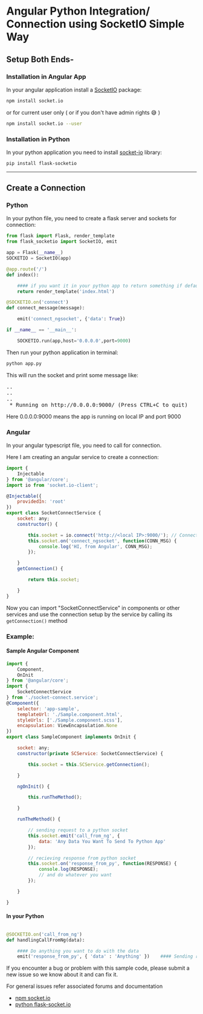 # Angular Python Integration/ Connection using SocketIO Simple Way

<h2>Setup Both Ends-</h2>
<h3>Installation in Angular App</h3>
<p>In your angular application install a <a href="https://www.npmjs.com/package/socket.io" target="_blank">SocketIO</a> package:</p>

```bash
npm install socket.io
```

<p>or for current user only ( or if you don't have admin rights 😅 )</p>

```bash
npm install socket.io --user
```

<h3>Installation in Python</h3>
<p>In your python application you need to install <a href=https://pypi.org/project/Flask-SocketIO/" target="_blank">socket-io</a> library:</p>

```bash
pip install flask-socketio
```

<hr/>
<h2>Create a Connection</h2>
<h3>Python</h3>
<p>In your python file, you need to create a flask server and sockets for connection:</p>

``` py
from flask import Flask, render_template
from flask_socketio import SocketIO, emit

app = Flask(__name__)
SOCKETIO = SocketIO(app)

@app.route('/')
def index():

    #### if you want it in your python app to return something if default route is called
    return render_template('index.html')

@SOCKETIO.on('connect')
def connect_message(message):

    emit('connect_ngsocket', {'data': True})

if __name__ == '__main__':

    SOCKETIO.run(app,host='0.0.0.0',port=9000)

```

<p>Then run your python application in terminal:</p>

```bash
python app.py
```

This will run the socket and print some message like:

<pre>
..
..
..
 * Running on http://0.0.0.0:9000/ (Press CTRL+C to quit) 
</pre>

<p>Here 0.0.0.0:9000 means the app  is running on local IP and port 9000</p>

<h3>Angular</h3>
<p>In your angular typescript file, you need to call for connection.</p>
<p>Here I am creating an angular service to create a connection:</p>

``` js
import {
    Injectable
} from '@angular/core';
import io from 'socket.io-client';

@Injectable({
    providedIn: 'root'
})
export class SocketConnectService {
    socket: any;
    constructor() {

        this.socket = io.connect('http://<local IP>:9000/'); // Connection with Server using API, Enter Local IP carefully
        this.socket.on('connect_ngsocket', function(CONN_MSG) {
            console.log('HI, from Angular', CONN_MSG);
        });

    }
    getConnection() {

        return this.socket;

    }
}
```

<p>Now you can import "SocketConnectService" in components or other services and use the connection setup by the service by calling its  <code>getConnection()</code> method</p>

<h3>Example: </h3>
<h4>Sample Angular Component</h4>

``` js
import {
    Component,
    OnInit
} from '@angular/core';
import {
    SocketConnectService
} from './socket-connect.service';
@Component({
    selector: 'app-sample',
    templateUrl: './Sample.component.html',
    styleUrls: ['./Sample.component.scss'],
    encapsulation: ViewEncapsulation.None
})
export class SampleComponent implements OnInit {

    socket: any;
    constructor(private SCService: SocketConnectService) {

        this.socket = this.SCService.getConnection();

    }

    ngOnInit() {

        this.runTheMethod();

    }

    runTheMethod() {

        // sending request to a python socket
        this.socket.emit('call_from_ng', {
            data: 'Any Data You Want To Send To Python App'
        });

        // recieving response from python socket
        this.socket.on('response_from_py', function(RESPONSE) {
            console.log(RESPONSE);
            // and do whatever you want
        });

    }

}
```

<h4>In your Python</h4>

``` py

@SOCKETIO.on('call_from_ng')
def handlingCallFromNg(data):

    #### Do anything you want to do with the data
    emit('response_from_py', { 'data' : 'Anything' })    #### Sending response from python to angular app

```

<p>If you encounter a bug or problem with this sample code, please submit a new issue so we know about it and can fix it.</p>
<p>For general issues refer associated forums and documentation</p>
<ul>
<li><a href="https://github.com/socketio/socket.io" target="_blank">npm socket.io</a></li>
<li><a href="https://github.com/miguelgrinberg/Flask-SocketIO/" target="_blank">python flask-socket.io</a></li>
</ul>

